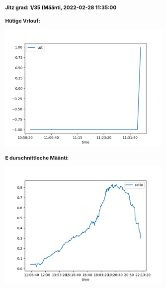 ### Jitz grad: 1/35 (Määnti, 2022-02-28 11:35:00

### Hütige Vrlouf:
![Graph](Today.png)

### E durschnittleche Määnti:
![Graph](Määnti.png)